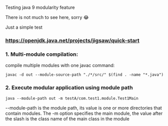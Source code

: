 Testing java 9 modularity feature

There is not much to see here, sorry 😂

Just a simple test 

### https://openjdk.java.net/projects/jigsaw/quick-start

### 1. Multi-module compilation: 
compile multiple modules with one javac command:

```
javac -d out --module-source-path "./*/src/" $(find . -name "*.java")
```

### 2. Execute modular application using module path

```
java --module-path out -m testA/com.test1.module.Test1Main
```

--module-path is the module path, its value is one or more directories that contain modules. The -m option specifies the main module, the value after the slash is the class name of the main class in the module